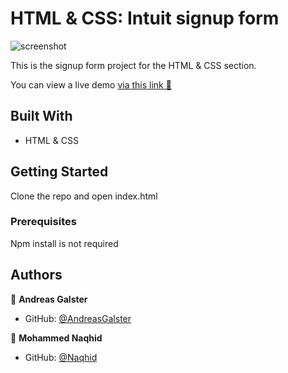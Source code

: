 # HTML & CSS: Intuit signup form

![screenshot](https://user-images.githubusercontent.com/3836411/93348056-0ab86300-f836-11ea-809d-2e0153908a71.png)

This is the signup form project for the HTML & CSS section.

You can view a live demo [via this link 👀](https://raw.githack.com/Naqhid/Naqhid-Andreas-SignUp/SignUp/index.html)

## Built With

- HTML & CSS

## Getting Started

Clone the repo and open index.html

### Prerequisites

Npm install is not required

## Authors

👤 **Andreas Galster**

- GitHub: [@AndreasGalster](https://github.com/AndreasGalster)

👤 **Mohammed Naqhid**

- GitHub: [@Naqhid](https://github.com/Naqhid)
